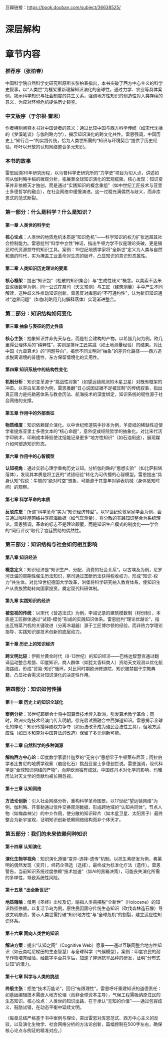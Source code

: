 豆瓣链接：https://book.douban.com/subject/36638525/

# 深层解构


# 章节内容
### 推荐序（张柏春）  
中国科学院自然科学史研究所原所长张柏春指出，本书突破了西方中心主义的科学史叙事，以“人类世”为框架重新理解知识演化的全球性。通过力学、农业等具体案例，揭示科学知识与社会制度的共生关系，强调地方性知识的创造性对人类存续的意义，为应对环境危机提供历史镜鉴。

### 中文版序（于尔根·雷恩）  
作者特别阐释本书对中国读者的意义：通过比较中国与西方科学传统（如宋代沈括的《梦溪笔谈》与伽利略力学），揭示知识演化的跨文化共性。雷恩强调，中国历史上“知行合一”的实践传统，恰为人类世所需的“知识与环境契合”提供了历史经验，呼吁以开放的认知网络整合多元知识。

### 本书的故事  
雷恩回溯30年研究历程，以马普科学史研究所的“力学史”项目为切入点，讲述如何从伽利略手稿的微观分析，拓展至全球知识演化的宏观框架。核心发现：知识变革并非依赖天才独创，而是通过“实践知识的概念重组”（如中世纪工匠技术与亚里士多德哲学的融合），在社会网络中缓慢演进。这一过程充满偶然与歧义，而非库恩式的范式断裂。


### 第一部分：什么是科学？什么是知识？  
#### 第一章 人类世的科学史  
**核心论点**：人类世的地质危机本质是“知识危机”——科学知识的权力扩张远超其社会控制能力。雷恩批判“科学中立性”神话，指出牛顿力学不仅是理论突破，更是殖民时代资源掠夺的知识工具。案例：19世纪地质学家将“全新世”定义为人类与自然和谐的时代，实为掩盖工业革命对生态的破坏，凸显知识的意识形态属性。

#### 第二章 人类知识历史理论的要素  
**核心框架**：提出“知识包”（松散的知识集合）与“生成性歧义”概念。以美索不达米亚泥板数学为例，同一公式在祭司（天文预测）与工匠（建筑测量）手中产生不同解读，这种歧义性推动知识创新。雷恩反对库恩的“不可通约性”，认为新旧知识通过“边界问题”（如伽利略用几何解释落体）实现渐进整合。


### 第二部分：知识结构如何变化  
#### 第三章 抽象与表征的历史性质  
**核心主张**：抽象知识并非先天存在，而是社会建构的产物。以希腊几何为例，欧几里得公理体系的“纯粹性”，实则是排斥工匠实践（如土地测量经验）的结果。对比中国《九章算术》的“问题导向”，揭示不同文明对“抽象”的差异化路径——西方追求脱离语境的普适性，东方保留情境化的实用性。

#### 第四章 知识系统中的结构性变化  
**机制分析**：知识变革源于“挑战性对象”（如望远镜观测的木星卫星）对既有框架的冲击。以哥白尼革命为例，雷恩推翻“日心说因证据不足被压制”的传统叙事，指出真正阻力是托勒密体系与教会历法、航海技术的深度绑定，知识系统的韧性源于社会网络的支撑。

#### 第五章 作用中的外部表征  
**物质维度**：知识依赖媒介演化。以中世纪修道院手抄本为例，羊皮纸的稀缺性迫使学者提炼亚里士多德文本的“核心命题”，意外促成经院哲学的抽象化。对比宋代活字印刷术，印刷成本降低使沈括能记录更多“地方性知识”（如石油用途），展现媒介如何塑造知识形态。

#### 第六章 作用中的心智模型  
**认知视角**：通过实验心理学重构历史认知。分析伽利略的“思想实验”（如比萨斜塔落体），发现其本质是将工匠的“试错经验”转化为可传播的心智模型。雷恩提出“具身认知”假说：牛顿的“绝对时空”想象，可能源于其童年对钟表机械（身体感知时间）的观察。

#### 第七章 科学革命的本质  
**反驳库恩**：所谓“科学革命”实为“知识经济转型”。以17世纪伦敦皇家学会为例，会员通过咖啡屋网络共享航海数据（如气压测量），将分散的实践知识整合为系统理论。雷恩强调，革命的标志不是理论颠覆，而是知识生产模式的制度化——学会的“同行评议”取代了宫廷赞助的偶然性。


### 第三部分：知识结构与社会如何相互影响  
#### 第八章 知识经济  
**概念定义**：知识经济是“知识生产、分配、消费的社会关系”。以古埃及为例，尼罗河泛滥的周期性催生历法知识，祭司通过垄断历法获得税收权力，形成“知识-权力”共生体。对比19世纪德国大学改革，洪堡将科学研究纳入教育体系，使知识生产从贵族赞助转向国家投资，奠定现代科研体制。

#### 第九章 实践知识的经济  
**被忽视的传统**：以宋代《营造法式》为例，李诫记录的建筑模数制（材份制），本质是工匠群体通过“试错-模仿”形成的实践知识体系。雷恩批判“理论优越论”，指出瓦特蒸汽机的关键改进（分离冷凝器）源于工匠博尔顿的经验，而非热力学理论指导，实践知识是技术创新的底层动力。

#### 第十章 历史上的知识经济  
**跨文明比较**：伊斯兰黄金时代（8-13世纪）的知识经济——巴格达智慧宫通过翻译运动整合希腊、印度知识，商人群体（如犹太香料商人）资助天文观测以优化航海路线，形成“贸易-知识”循环。对比同时期欧洲修道院，知识被禁锢于宗教典籍，凸显社会需求对知识演化的决定性作用。


### 第四部分：知识如何传播  
#### 第十一章 历史上的知识全球化  
**案例分析**：16世纪耶稣会士将中国算盘技术传入欧洲，引发算术教学革命；同时，欧洲火炮技术经澳门传入明朝，徐光启试图融合中西弹道知识。雷恩揭示全球化的悖论：知识传播伴随权力争夺（如历法改革成为殖民合法性工具），但地方适应性（如日本和算对中国算法的改造）保留了多元创新可能。

#### 第十二章 自然科学的多种渊源  
**解构西方中心论**：印度数学家婆什迦罗的“无穷小”思想早于牛顿莱布尼茨；阿拉伯学者比鲁尼的地质学观察（岩层化石）挑战亚里士多德创世说。雷恩强调，现代科学是“全球知识网络的产物”，而非欧洲独有成就，中国炼丹术对化学的影响、玛雅历法对天文学的贡献均被长期忽视。

#### 第十三章 认知网络  
**方法论创新**：引入社会网络分析，重构科学革命图景。以17世纪“望远镜网络”为例，伽利略、开普勒通过信件交换观测数据，形成跨地域的“认知共同体”。节点人物（如梅森神父）的中介作用，使分散的知识碎片（如木星卫星、太阳黑子）最终整合为新宇宙观，证明知识创新依赖网络结构而非个体天才。


### 第五部分：我们的未来依赖何种知识  
#### 第十四章 认知演化  
**演化生物学视角**：知识演化遵循“变异-选择-遗传”机制。以抗生素研发为例，弗莱明的偶然发现（变异），经药企筛选（选择），最终成为标准化疗法（遗传）。雷恩警告，当前知识系统过度依赖“技术加速”（如AI的黑箱决策），可能丧失演化所需的多样性，导致系统性风险。

#### 第十五章 “出全新世记”  
**地质隐喻**：借用《圣经》出埃及记，喻指人类需摆脱“全新世”（Holocene）的知识路径依赖。以复活节岛为例，原住民因固守传统生态知识（砍伐森林造石像）导致文明崩溃，警示人类世需打破“知识地方性”与“全球危机”的割裂，建立适应性知识体系。

#### 第十六章 面向人类世的知识  
**解决方案**：提出“认知之网”（Cognitive Web）愿景——通过互联网整合地方性知识（如云南哈尼梯田的生态智慧）与全球科学（气候模型）。案例：印度农民的耐旱作物培育经验，经数字平台共享后，加速了非洲抗旱品种的研发，证明“分布式认知”的潜力。

#### 第十七章 科学与人类的挑战  
**终极主张**：拒绝“技术万能论”，回归“有限理性”。雷恩呼吁重建知识的道德责任：如基因编辑技术需嵌入地方伦理（而非全球资本主导），气候工程需吸纳原住民的生态知识。核心论点：人类世的知识出路，在于承认“无知的价值”——通过包容歧义、鼓励试错，在动态平衡中延续文明。


（每章总结严格基于书中案例与理论，突出雷恩对库恩范式、西方中心主义的反驳，以及演化生物学、社会网络分析的方法论创新，篇幅控制在500字左右，确保核心论点与例证的精准对应。）